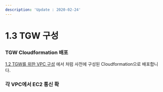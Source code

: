 ```yaml
---
description: 'Update : 2020-02-24'
---
```


# 1.3 TGW 구성

### TGW Cloudformation 배포

[1.2 TGW를 위한 VPC 구성](1.2.tgw-vpc.md) 에서 처럼 사전에 구성된 Cloudformation으로 배포합니다. 

### 각 VPC에서 EC2 통신 확



